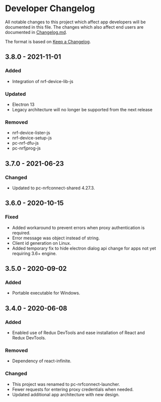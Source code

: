 # Developer Changelog
All notable changes to this project which affect app developers will be
documented in this file. The changes which also affect end users are documented
in [Changelog.md](./Changelog.md).

The format is based on [Keep a Changelog](https://keepachangelog.com/en/1.0.0/).

## 3.8.0 - 2021-11-01
### Added
- Integration of nrf-device-lib-js
### Updated
- Electron 13
- Legacy architecture will no longer be supported from the next release
### Removed
- nrf-device-lister-js
- nrf-device-setup-js
- pc-nrf-dfu-js
- pc-nrfjprog-js

## 3.7.0 - 2021-06-23
### Changed
- Updated to pc-nrfconnect-shared 4.27.3.

## 3.6.0 - 2020-10-15
### Fixed
- Added workaround to prevent errors when proxy authentication is required.
- Error message was object instead of string.
- Client id generation on Linux.
- Added temporary fix to hide electron dialog api change for apps not yet requiring 3.6+ engine.

## 3.5.0 - 2020-09-02
### Added
- Portable executable for Windows.

## 3.4.0 - 2020-06-08
### Added
- Enabled use of Redux DevTools and ease installation of React and Redux DevTools.
### Removed
- Dependency of react-infinite.
### Changed
- This project was renamed to pc-nrfconnect-launcher.
- Fewer requests for entering proxy credentials when needed.
- Updated additional app architecture with new design.
